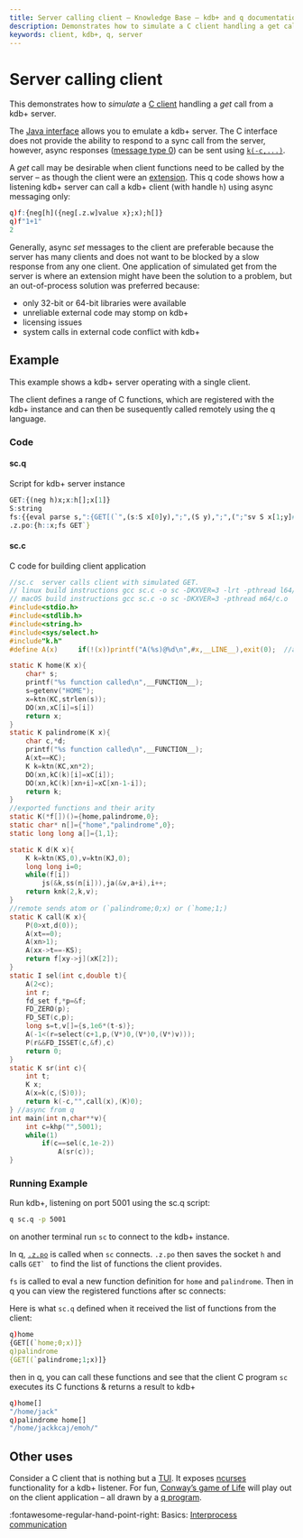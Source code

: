 ```yaml
---
title: Server calling client – Knowledge Base – kdb+ and q documentation
description: Demonstrates how to simulate a C client handling a get call from a kdb+ server. The Java interface allows the programmer to emulate a kdb+ server. The C interface does not provide a means to respond to a sync call from the server but async responses (message type 0) can be sent using k(-c,...).
keywords: client, kdb+, q, server
---
```

# Server calling client


This demonstrates how to _simulate_ a [C client](../interfaces/c-client-for-q.md) handling a _get_ call from a kdb+ server. 

The [Java interface](https://github.com/KxSystems/javakdb) allows you to emulate a kdb+ server. The C interface does not provide the ability to respond to a sync call from the server, however, async responses ([message type 0](../basics/ipc.md)) can be sent using [`k(-c,...)`](../interfaces/capiref.md#k-evaluate).

A _get_ call may be desirable when client functions need to be called by the server – as though the client were an [extension](../interfaces/using-c-functions.md#portable-example). This q code shows how a listening kdb+ server can call a kdb+ client (with handle `h`) using async messaging only:

```q
q)f:{neg[h]({neg[.z.w]value x};x);h[]} 
q)f"1+1"
2
```

Generally, async _set_ messages to the client are preferable because the server has many clients and does not want to be blocked by a slow response from any one client. One application of simulated get from the server is where an extension might have been the solution to a problem, but an out-of-process solution was preferred because:

-   only 32-bit or 64-bit libraries were available
-   unreliable external code may stomp on kdb+
-   licensing issues
-   system calls in external code conflict with kdb+


## Example

This example shows a kdb+ server operating with a single client.

The client defines a range of C functions, which are registered with the kdb+ instance and can then be susequently called remotely using the q language.

### Code

#### sc.q

Script for kdb+ server instance

```q
GET:{(neg h)x;x:h[];x[1]}
S:string
fs:{{eval parse s,":{GET[(`",(s:S x[0]y),";",(S y),";",(";"sv S x[1;y]#"xyz"),")]}"}[x]each til count x}
.z.po:{h::x;fs GET`}
```

#### sc.c

C code for building client application

```c
//sc.c  server calls client with simulated GET.
// linux build instructions gcc sc.c -o sc -DKXVER=3 -lrt -pthread l64/c.o
// macOS build instructions gcc sc.c -o sc -DKXVER=3 -pthread m64/c.o
#include<stdio.h>
#include<stdlib.h>
#include<string.h>
#include<sys/select.h>
#include"k.h"
#define A(x)     if(!(x))printf("A(%s)@%d\n",#x,__LINE__),exit(0);  //assert - simplistic error handling

static K home(K x){
    char* s;
    printf("%s function called\n",__FUNCTION__);
    s=getenv("HOME");
    x=ktn(KC,strlen(s));
    DO(xn,xC[i]=s[i])
    return x;
}
static K palindrome(K x){
    char c,*d;
    printf("%s function called\n",__FUNCTION__);
    A(xt==KC);
    K k=ktn(KC,xn*2);
    DO(xn,kC(k)[i]=xC[i]);
    DO(xn,kC(k)[xn+i]=xC[xn-1-i]);
    return k;
}
//exported functions and their arity
static K(*f[])()={home,palindrome,0};
static char* n[]={"home","palindrome",0};
static long long a[]={1,1};

static K d(K x){
    K k=ktn(KS,0),v=ktn(KJ,0);
    long long i=0;
    while(f[i])
        js(&k,ss(n[i])),ja(&v,a+i),i++;
    return knk(2,k,v);
}
//remote sends atom or (`palindrome;0;x) or (`home;1;)
static K call(K x){
    P(0>xt,d(0));
    A(xt==0);
    A(xn>1);
    A(xx->t==-KS);
    return f[xy->j](xK[2]);
}
static I sel(int c,double t){
    A(2<c);
    int r;
    fd_set f,*p=&f;
    FD_ZERO(p);
    FD_SET(c,p);
    long s=t,v[]={s,1e6*(t-s)};
    A(-1<(r=select(c+1,p,(V*)0,(V*)0,(V*)v)));
    P(r&&FD_ISSET(c,&f),c)
    return 0;
}
static K sr(int c){
    int t;
    K x;
    A(x=k(c,(S)0));
    return k(-c,"",call(x),(K)0);
} //async from q
int main(int n,char**v){
    int c=khp("",5001);
    while(1)
        if(c==sel(c,1e-2))
            A(sr(c));
}
```

### Running Example

Run kdb+, listening on port 5001 using the sc.q script:
```bash
q sc.q -p 5001
``` 
on another terminal run `sc` to connect to the kdb+ instance.

In q, [`.z.po`](../ref/dotz.md#zpo-open) is called when `sc` connects. `.z.po` then saves the socket `h` and calls ``GET` `` to find the list of functions the client provides.

`fs` is called to eval a new function definition for `home` and `palindrome`. Then in q you can view the registered functions after sc connects:

Here is what `sc.q` defined when it received the list of functions from the client:

```q
q)home
{GET[(`home;0;x)]}
q)palindrome
{GET[(`palindrome;1;x)]}
```

then in q, you can call these functions and see that the client C program `sc` executes its C functions & returns a result to kdb+

```q
q)home[]
"/home/jack"
q)palindrome home[]
"/home/jackkcaj/emoh/"
```


## Other uses

Consider a C client that is nothing but a 
[TUI](https://en.wikipedia.org/wiki/Text-based_user_interface). 
It exposes 
[ncurses](https://en.wikipedia.org/wiki/Ncurses) 
functionality for a kdb+ listener. For fun, 
[Conway’s game of Life](https://en.wikipedia.org/wiki/Conway%27s_Game_of_Life)
will play out on the client application – all drawn by a 
[q program](https://thesweeheng.wordpress.com/2009/02/10/game-of-life-in-one-line-of-q/).

:fontawesome-regular-hand-point-right: 
Basics: [Interprocess communication](../basics/ipc.md)

